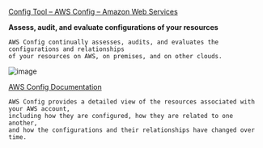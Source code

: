 [Config Tool – AWS Config – Amazon Web Services](https://aws.amazon.com/config/)

**Assess, audit, and evaluate configurations of your resources**

```
AWS Config continually assesses, audits, and evaluates the configurations and relationships
of your resources on AWS, on premises, and on other clouds.
```

![image](https://github.com/r1skkam/Some-cheatsheets-notes-and-resources-for-AWS-Certified-Security-Specialty-SCS-C01/assets/58542375/e4cede00-c741-4e91-9488-7e2c7959d14b)

[AWS Config Documentation](https://docs.aws.amazon.com/config/index.html)

```
AWS Config provides a detailed view of the resources associated with your AWS account,
including how they are configured, how they are related to one another,
and how the configurations and their relationships have changed over time.
```
